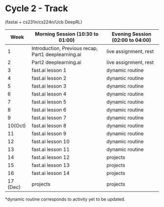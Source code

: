 # Cycle 2 - Track 
(fastai + cs231n/cs224n/Ucb DeepRL)

|Week| Morning Session (10:30 to 01:00)| Evening Session (02:00 to 04:00) |
|---|---|---|
| 1  | Introduction, Previous recap, Part1 deeplearning.ai  | live assignment, rest |
| 2 | Part2 deeplearning.ai  | live assignment, rest |
| 3  | fast.ai lesson 1  |  dynamic routine |
| 4  | fast.ai lesson 2  |  dynamic routine |
| 5  |  fast.ai lesson 3 |  dynamic routine |
| 6  |  fast.ai lesson 4 |  dynamic routine |
| 7  | fast.ai lesson 5  | dynamic routine |
| 8  |  fast.ai lesson 6 | dynamic routine |
| 9  |  fast.ai lesson 7 | dynamic routine |
| 10(Oct)  | fast.ai lesson 8  | dynamic routine  |
|  11  | fast.ai lesson 9 | dynamic routine  |
|  12 | fast.ai lesson 10 | dynamic routine  |
|  13 | fast.ai lesson 11 | dynamic routine  |
|  14 | fast.ai lesson 12 | projects |
|  15 | fast.ai lesson 13 | projects |
|  16 | fast.ai lesson 14 | projects  |
|  17 (Dec)| projects | projects  |


*dynamic routine corresponds to activity yet to be updated.
